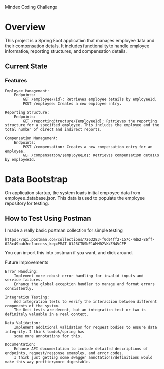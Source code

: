 Mindex Coding Challenge
# Overview

This project is a Spring Boot application that manages employee data and their compensation details. It includes functionality to handle employee information, reporting structures, and compensation details.
## Current State
### Features

    Employee Management:
        Endpoints:
            GET /employee/{id}: Retrieves employee details by employeeId.
            POST /employee: Creates a new employee entry.

    Reporting Structure:
        Endpoints:
            GET /reportingStructure/{employeeId}: Retrieves the reporting structure for a specified employee. This includes the employee and the total number of direct and indirect reports.

    Compensation Management:
        Endpoints:
            POST /compensation: Creates a new compensation entry for an employee.
            GET /compensation/{employeeId}: Retrieves compensation details by employeeId.

# Data Bootstrap

On application startup, the system loads initial employee data from employee_database.json. This data is used to populate the employee repository for testing.
## How to Test Using Postman

I made a really basic postman collection for simple testing

`https://api.postman.com/collections/7263283-f0d34ff2-157c-4d62-86ff-028c49bab3cc?access_key=PMAT-01J6CT8SNE1WMM02VKNZN4VCEP`

You can import this into postman if you want, and click around.

Future Improvements

    Error Handling:
        Implement more robust error handling for invalid inputs and service failures.
        Enhance the global exception handler to manage and format errors consistently.

    Integration Testing:
        Add integration tests to verify the interaction between different components of the system.
        The Unit tests are decent, but an integration test or two is definitely valuable in a real context.

    Data Validation:
        Implement additional validation for request bodies to ensure data integrity. I think lombok/spring has
        some more annotations for this.

    Documentation:
        Enhance API documentation to include detailed descriptions of endpoints, request/response examples, and error codes. 
        I think just getting some swagger annotations/definitions would make this way prettier/more digestable.